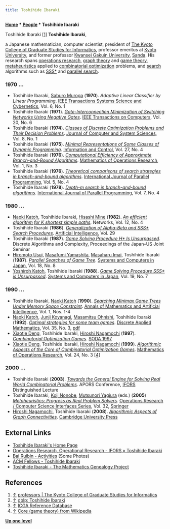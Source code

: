 ```yaml
---
title: Toshihide Ibaraki
---
```

**[Home](Home "Home") \* [People](People "People") \* Toshihide Ibaraki**



 [](File:ToshihideIbaraki.jpg) Toshihide Ibaraki <a id="cite-note-1" href="#cite-ref-1">[1]</a> 
**Toshihide Ibaraki**,  

a Japanese mathematician, computer scientist, president of [The Kyoto College of Graduate Studies for Informatics](https://en.wikipedia.org/wiki/The_Kyoto_College_of_Graduate_Studies_for_Informatics), professor emeritus at [Kyoto University](https://en.wikipedia.org/wiki/Kyoto_University), and former professor [Kwansei Gakuin University](https://en.wikipedia.org/wiki/Kwansei_Gakuin_University), [Sanda](https://en.wikipedia.org/wiki/Sanda,_Hyogo). 
His research spans [operations research](https://en.wikipedia.org/wiki/Operations_research), [graph theory](https://en.wikipedia.org/wiki/Graph_theory) and [game theory](https://en.wikipedia.org/wiki/Game_theory), [metaheuristics](https://en.wikipedia.org/wiki/Metaheuristic) applied to [combinatorial optimization](https://en.wikipedia.org/wiki/Combinatorial_optimization) problems, and [search](Search "Search") algorithms such as [SSS\*](SSS*_and_Dual* "SSS* and Dual*") and [parallel search](Parallel_Search "Parallel Search"). 



### 1970 ...


* Toshihide Ibaraki, [Saburo Muroga](Mathematician#SMuroga "Mathematician") (**1970**). *Adaptive Linear Classifier by Linear Programming*. [IEEE Transactions Systems Science and Cybernetics](IEEE#SMC "IEEE"), Vol. 6, No. 1
* Toshihide Ibaraki (**1971**). *[Gate-Interconnection Minimization of Switching Networks Using Negative Gates](https://ieeexplore.ieee.org/document/1671924)*. [IEEE Transactions on Computers](IEEE#TOC "IEEE"), Vol. 20, No. 6
* Toshihide Ibaraki (**1974**). *[Classes of Discrete Optimization Problems and Their Decision Problems](https://www.sciencedirect.com/science/article/pii/S0022000074800243)*. [Journal of Computer and System Sciences](https://en.wikipedia.org/wiki/Journal_of_Computer_and_System_Sciences), Vol. 8, No. 1
* Toshihide Ibaraki (**1975**). *[Minimal Representations of Some Classes of Dynamic Programming](https://www.sciencedirect.com/science/article/pii/S0019995875901515)*. [Information and Control](https://en.wikipedia.org/wiki/Information_and_Computation), Vol. 27, No. 4
* Toshihide Ibaraki (**1976**). *[Computational Efficiency of Approximate Branch-and-Bound Algorithms](https://pubsonline.informs.org/doi/abs/10.1287/moor.1.3.287?journalCode=moor)*. [Mathematics of Operations Research](https://en.wikipedia.org/wiki/Mathematics_of_Operations_Research), Vol. 1, No. 3
* Toshihide Ibaraki (**1976**). *[Theoretical comparisons of search strategies in branch-and-bound algorithms](https://link.springer.com/article/10.1007/BF00998631)*. [International Journal of Parallel Programming](https://link.springer.com/journal/10766), Vol. 5, No. 4
* Toshihide Ibaraki (**1978**). *[Depth-m search in branch-and-bound algorithms](https://link.springer.com/article/10.1007/BF00991818)*. [International Journal of Parallel Programming](https://link.springer.com/journal/10766), Vol. 7, No. 4


### 1980 ...


* [Naoki Katoh](index.php?title=Naoki_Katoh&action=edit&redlink=1 "Naoki Katoh (page does not exist)"), Toshihide Ibaraki, [Hisashi Mine](https://dblp.uni-trier.de/pers/hd/m/Mine:Hisashi) (**1982**). *[An efficient algorithm for K shortest simple paths](https://onlinelibrary.wiley.com/doi/abs/10.1002/net.3230120406)*. Networks, Vol. 12, No. 4
* Toshihide Ibaraki (**1986**). *[Generalization of Alpha-Beta and SSS\* Search Procedures](https://www.sciencedirect.com/science/article/abs/pii/0004370286900925)*. [Artificial Intelligence](https://en.wikipedia.org/wiki/Artificial_Intelligence_%28journal%29), Vol. 29
* Toshihide Ibaraki (**1987**). *[Game Solving Procedure H\* Is Unsurpassed](https://www.sciencedirect.com/science/article/pii/B9780123868701500174?via%3Dihub)*. Discrete Algorithms and Complexity, Proceedings of the Japan–US Joint Seminar
* [Hiromoto Usui](index.php?title=Hiromoto_Usui&action=edit&redlink=1 "Hiromoto Usui (page does not exist)"), [Masafumi Yamashita](index.php?title=Masafumi_Yamashita&action=edit&redlink=1 "Masafumi Yamashita (page does not exist)"), [Masaharu Imai](index.php?title=Masaharu_Imai&action=edit&redlink=1 "Masaharu Imai (page does not exist)"), Toshihide Ibaraki (**1987**). *[Parallel Searches of Game Tree](https://onlinelibrary.wiley.com/doi/pdf/10.1002/scj.4690180810)*. [Systems and Computers in Japan](https://onlinelibrary.wiley.com/journal/1520684x), Vol. 18, No. 8
* [Yoshiroh Katoh](https://dblp.uni-trier.de/pers/hd/k/Katoh:Yoshiroh), Toshihide Ibaraki (**1988**). *[Game Solving Procedure SSS\* is Unsurpassed](https://onlinelibrary.wiley.com/doi/pdf/10.1002/scj.4690190710)*. [Systems and Computers in Japan](https://onlinelibrary.wiley.com/journal/1520684x), Vol. 19, No. 7


### 1990 ...


* Toshihide Ibaraki, [Naoki Katoh](index.php?title=Naoki_Katoh&action=edit&redlink=1 "Naoki Katoh (page does not exist)") (**1990**). *[Searching Minimax Game Trees Under Memory Space Constraint](https://link.springer.com/article/10.1007/BF01531075)*. [Annals of Mathematics and Artificial Intelligence](https://link.springer.com/journal/10472), Vol. 1, Nos. 1-4
* [Naoki Katoh](index.php?title=Naoki_Katoh&action=edit&redlink=1 "Naoki Katoh (page does not exist)"), [Junji Koyanagi](https://dblp.uni-trier.de/pers/hd/k/Koyanagi:Junji), [Masamitsu Ohnishi](https://dblp.uni-trier.de/pers/hd/o/Ohnishi:Masamitsu), Toshihide Ibaraki (**1992**). *[Optimal strategies for some team games](https://www.sciencedirect.com/science/article/pii/0166218X9290250E)*. [Discrete Applied Mathematics](https://en.wikipedia.org/wiki/Discrete_Applied_Mathematics), Vol. 35, No. 3, [pdf](https://core.ac.uk/download/pdf/82149932.pdf)
* [Xiaotie Deng](Mathematician#XDeng "Mathematician"), Toshihide Ibaraki, [Hiroshi Nagamochi](Mathematician#HNagamochi "Mathematician") (**1997**). *[Combinatorial Optimization Games](https://dl.acm.org/citation.cfm?id=314428)*. [SODA 1997](https://dblp.uni-trier.de/db/conf/soda/soda97.html)
* [Xiaotie Deng](Mathematician#XDeng "Mathematician"), Toshihide Ibaraki, [Hiroshi Nagamochi](Mathematician#HNagamochi "Mathematician") (**1999**). *[Algorithmic Aspects of the Core of Combinatorial Optimization Games](https://pubsonline.informs.org/doi/10.1287/moor.24.3.751)*. [Mathematics of Operations Research](https://en.wikipedia.org/wiki/Mathematics_of_Operations_Research), Vol. 24, No. 3 <a id="cite-note-4" href="#cite-ref-4">[4]</a>


### 2000 ...


* Toshihide Ibaraki (**2003**). *[Towards the General Engine for Solving Real World Combinatorial Problems](http://ifors.org/web/toshihide-ibaraki/)*. APORS Conference, [IFORS](https://en.wikipedia.org/wiki/International_Federation_of_Operational_Research_Societies) Distinguished Lecture
* Toshihide Ibaraki, [Koji Nonobe](https://dblp.uni-trier.de/pers/hd/n/Nonobe:Koji), [Mutsunori Yagiura](https://dblp.uni-trier.de/pers/hd/y/Yagiura:Mutsunori) (eds.) (**2005**) *[Metaheuristics: Progress as Real Problem Solvers](https://link.springer.com/book/10.1007/b107306)*. [Operations Research / Computer Science Interfaces Series](https://link.springer.com/bookseries/6375), Vol. 32, [Springer](https://en.wikipedia.org/wiki/Springer_Science%2BBusiness_Media)
* [Hiroshi Nagamochi](Mathematician#HNagamochi "Mathematician"), Toshihide Ibaraki (**2008**). *[Algorithmic Aspects of Graph Connectivities](https://www.cambridge.org/us/academic/subjects/computer-science/algorithmics-complexity-computer-algebra-and-computational-g/algorithmic-aspects-graph-connectivity?format=HB)*. [Cambridge University Press](https://en.wikipedia.org/wiki/Cambridge_University_Press)


## External Links


* [Toshihide Ibaraki's Home Page](http://web1.kcg.edu/~t_ibaraki/indexe.html)
* [Operations Research, Operational Research - IFORS » Toshihide Ibaraki](http://ifors.org/web/toshihide-ibaraki/)
* [Bai Ruibin - Activities](http://www.cs.nott.ac.uk/~rzb/activities.shtml) (Some Photos)
* [ACM Fellows - Toshihide Ibaraki](https://awards.acm.org/award_winners/ibaraki_1089572)
* [Toshihide Ibaraki - The Mathematics Genealogy Project](https://genealogy.math.ndsu.nodak.edu/id.php?id=191074)


## References


1. <a id="cite-ref-1" href="#cite-note-1">↑</a> [professors | The Kyoto College of Graduate Studies for Informatics](https://global.kcg.edu/faculty/professors)
2. <a id="cite-ref-2" href="#cite-note-2">↑</a> [dblp: Toshihide Ibaraki](https://dblp.uni-trier.de/pers/hd/i/Ibaraki:Toshihide)
3. <a id="cite-ref-3" href="#cite-note-3">↑</a> [ICGA Reference Database](ICGA_Journal#RefDB "ICGA Journal")
4. <a id="cite-ref-4" href="#cite-note-4">↑</a> [Core (game theory) from Wikipedia](https://en.wikipedia.org/wiki/Core_(game_theory))

**[Up one level](People "People")**







 
